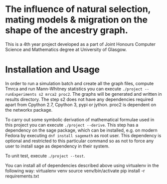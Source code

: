 # The influence of natural selection, mating models & migration on the shape of the ancestry graph.

This is a 4th year project developed as a part of Joint Honours Computer Science and Mathematics degree at University of Glasgow.

# Installation and Usage

In order to run a simulation batch and create all the graph files, compute Tmrca and run Mann-Whitney statistics you can execute `./project --runExperiments s2 mrca2 proc2`. The graphs will be generated and written in results directory. The step s2 does not have any dependencies required apart from Cpython 2.7, Cpython 3, pypi or jython. proc2 is dependent on the networkx package.

To carry out some symbolic derivation of mathematical formulae used in this project you can execute `./project --derive`. This step has a dependency on the sage package, which can be installed, e.g. on modern Fedora by executing `dnf install sagemath` as root user. This dependency is optional and restricted to this particular command so as not to force any user to install sage as dependency in their system.

To unit test, execute `./project --test`.

You can install all of dependencies described above using virtualenv in the following way:
    virtualenv venv
    source venv/bin/activate
    pip install -r requirements.txt
